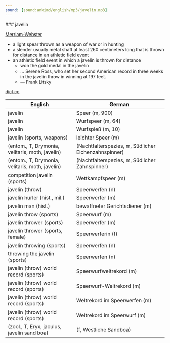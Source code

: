 ```yaml
---
sound: [sound:ankimd/english/mp3/javelin.mp3]
---
```


\### javelin

[Merriam-Webster](https://www.merriam-webster.com/dictionary/javelin)

- a light spear thrown as a weapon of war or in hunting
- a slender usually metal shaft at least 260 centimeters long that is thrown for distance in an athletic field event
- an athletic field event in which a javelin is thrown for distance
    - won the gold medal in the javelin
    - … Serene Ross, who set her second American record in three weeks in the javelin throw in winning at 197 feet.
    - — Frank Litsky

[dict.cc](https://www.dict.cc/javelin)

| English        | German       |
| -------------- | ------------ |
| javelin | Speer (m, 900) |
| javelin | Wurfspeer (m, 64) |
| javelin | Wurfspieß (m, 10) |
| javelin (sports, weapons) | leichter Speer (m) |
|  (entom., T, Drymonia, velitaris, moth, javelin) |  (Nachtfalterspezies, m, Südlicher Eichenzahnspinner) |
|  (entom., T, Drymonia, velitaris, moth, javelin) |  (Nachtfalterspezies, m, Südlicher Zahnspinner) |
| competition javelin (sports) | Wettkampfspeer (m) |
| javelin (throw) | Speerwerfen (n) |
| javelin hurler (hist., mil.) | Speerwerfer (m) |
| javelin man (hist.) | bewaffneter Gerichtsdiener (m) |
| javelin throw (sports) | Speerwurf (m) |
| javelin thrower (sports) | Speerwerfer (m) |
| javelin thrower (sports, female) | Speerwerferin (f) |
| javelin throwing (sports) | Speerwerfen (n) |
| throwing the javelin (sports) | Speerwerfen (n) |
| javelin (throw) world record (sports) | Speerwurfweltrekord (m) |
| javelin (throw) world record (sports) | Speerwurf-Weltrekord (m) |
| javelin (throw) world record (sports) | Weltrekord im Speerwerfen (m) |
| javelin (throw) world record (sports) | Weltrekord im Speerwurf (m) |
|  (zool., T, Eryx, jaculus, javelin sand boa) |  (f, Westliche Sandboa) |
